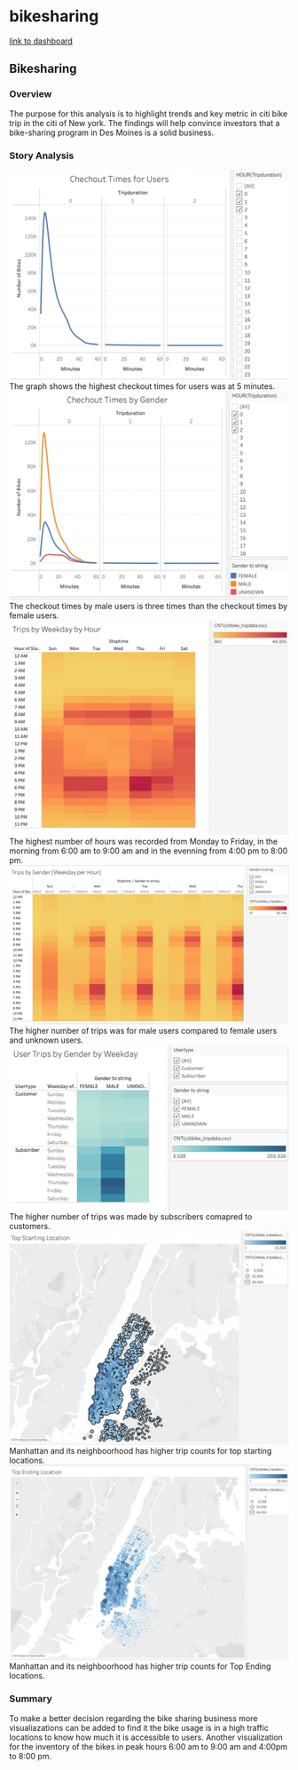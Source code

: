 # bikesharing
[link to dashboard](https://public.tableau.com/views/NYCBike_16227778570560/NYCCitiBike?:language=en-US&:display_count=n&:origin=viz_share_link)
## Bikesharing 
### Overview
The purpose for this analysis is to highlight trends and key metric in citi bike trip in the citi of New york. The findings will help convince investors that a bike-sharing program in Des Moines is a solid business.

### Story Analysis

![](https://github.com/ahsaleh90/bikesharing/blob/main/images/Checkout%20Times%20for%20Users.png)
The graph shows the highest checkout times for users was at 5 minutes.
![](https://github.com/ahsaleh90/bikesharing/blob/main/images/Checkout%20Times%20by%20Gender.png)
The checkout times by male users is three times than the checkout times by female users.
![](https://github.com/ahsaleh90/bikesharing/blob/main/images/Trips%20by%20Weekday%20by%20hour.png)
The highest number of hours was recorded from Monday to Friday, in the morning from 6:00 am to 9:00 am and in the evenning from 4:00 pm to 8:00 pm.
![](https://github.com/ahsaleh90/bikesharing/blob/main/images/Trip%20by%20Gender%20(Weekday%20per%20Hour).png)
The higher number of trips was for male users compared to female users and unknown users.
![](https://github.com/ahsaleh90/bikesharing/blob/main/images/User%20Trips%20by%20Gender%20by%20Weekday.png)
The higher number of trips was made by subscribers comapred to customers.
![](https://github.com/ahsaleh90/bikesharing/blob/main/images/Top%20Starting%20Location.png)
Manhattan and its neighboorhood has higher trip counts for top starting locations.
![](https://github.com/ahsaleh90/bikesharing/blob/main/images/Top%20Ending%20Location.png)
Manhattan and its neighboorhood has higher trip counts for Top Ending locations.

### Summary
To make a better decision regarding the bike sharing business more visualiazations can be added to find it the bike usage is in a high traffic locations to know how much it is accessible to users. Another visualization for the inventory of the bikes in peak hours 6:00 am to 9:00 am and 4:00pm to 8:00 pm.




 



